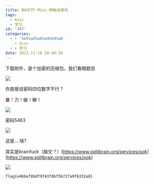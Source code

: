 ```yaml
---
title: BUUCTF-Misc-神秘龙卷风
tags:
  - misc
  - 学习
id: '347'
categories:
  - - '%e5%ad%a6%e4%b9%a0'
    - misc
  - - 学习
date: 2022-11-18 20:49:39
---
```


下载附件，是个加密的压缩包，我们看眼题目

![](https://pic.niaoluo.top/%E7%BD%91%E7%AB%99%E8%B0%83%E7%94%A8/misc%E9%9C%80%E8%A6%81/%E5%B1%8F%E5%B9%95%E6%88%AA%E5%9B%BE%202022-11-18%20202907.jpg)

你直接说密码四位数字不行？

暴！力！破！解！

![](https://pic.niaoluo.top/%E7%BD%91%E7%AB%99%E8%B0%83%E7%94%A8/misc%E9%9C%80%E8%A6%81/%E5%B1%8F%E5%B9%95%E6%88%AA%E5%9B%BE%202022-11-18%20204121.jpg)

密码5463

![](https://pic.niaoluo.top/%E7%BD%91%E7%AB%99%E8%B0%83%E7%94%A8/misc%E9%9C%80%E8%A6%81/%E5%B1%8F%E5%B9%95%E6%88%AA%E5%9B%BE%202022-11-18%20204246.jpg)

这是....啥?

其实是brainfuck（脑交？）[https://www.splitbrain.org/services/ook](https://www.splitbrain.org/services/ook)

![](https://pic.niaoluo.top/%E7%BD%91%E7%AB%99%E8%B0%83%E7%94%A8/misc%E9%9C%80%E8%A6%81/%E5%B1%8F%E5%B9%95%E6%88%AA%E5%9B%BE%202022-11-18%20204748.jpg)

```
flag{e4bbef8bdf9743f8bf5b727a9f6332a8}
```